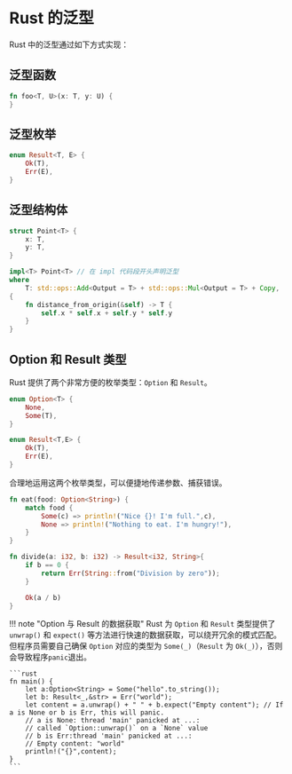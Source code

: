 # Rust 的泛型

Rust 中的泛型通过如下方式实现：

## 泛型函数
```rust
fn foo<T, U>(x: T, y: U) {
}
```

## 泛型枚举
```rust
enum Result<T, E> {
    Ok(T),
    Err(E), 
}
```

## 泛型结构体
```rust
struct Point<T> {
    x: T,
    y: T, 
}

impl<T> Point<T> // 在 impl 代码段开头声明泛型
where
    T: std::ops::Add<Output = T> + std::ops::Mul<Output = T> + Copy,
{
    fn distance_from_origin(&self) -> T {
        self.x * self.x + self.y * self.y
    }
}
```

## Option 和 Result 类型
Rust 提供了两个非常方便的枚举类型：`Option` 和 `Result`。
```rust
enum Option<T> { 
    None,
    Some(T), 
}

enum Result<T,E> {
    Ok(T),
    Err(E),
}
```
合理地运用这两个枚举类型，可以便捷地传递参数、捕获错误。

```rust
fn eat(food: Option<String>) {
    match food {
        Some(c) => println!("Nice {}! I'm full.",c),
        None => println!("Nothing to eat. I'm hungry!"),
    }
}

fn divide(a: i32, b: i32) -> Result<i32, String>{
    if b == 0 {
        return Err(String::from("Division by zero"));
    }

    Ok(a / b)
}
```

!!! note "Option 与 Result 的数据获取"
    Rust 为 `Option` 和 `Result` 类型提供了 `unwrap()` 和 `expect()` 等方法进行快速的数据获取，可以绕开冗余的模式匹配。但程序员需要自己确保 `Option` 对应的类型为 `Some(_)`（`Result` 为 `Ok(_)`），否则会导致程序`panic`退出。

    ```rust
    fn main() {
        let a:Option<String> = Some("hello".to_string());
        let b: Result<_,&str> = Err("world");
        let content = a.unwrap() + " " + b.expect("Empty content"); // If a is None or b is Err, this will panic.
        // a is None: thread 'main' panicked at ...:
        // called `Option::unwrap()` on a `None` value
        // b is Err:thread 'main' panicked at ...:
        // Empty content: "world"
        println!("{}",content);
    }
    ```


